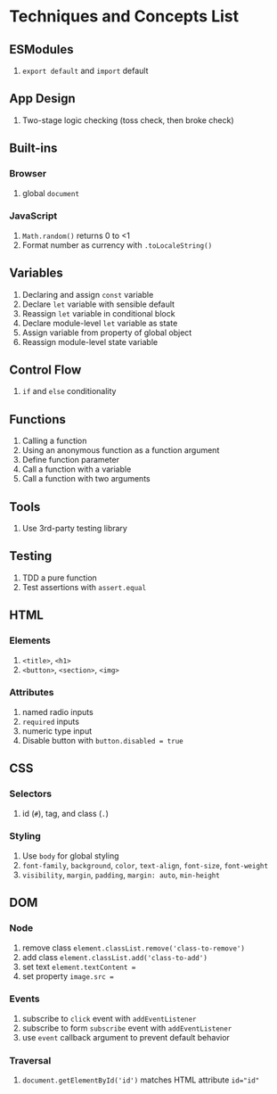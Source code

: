 Techniques and Concepts List
===


## ESModules

1. `export default` and `import` default

## App Design

1. Two-stage logic checking (toss check, then broke check)

## Built-ins

### Browser

1. global `document`

### JavaScript

1. `Math.random()` returns 0 to <1
1. Format number as currency with `.toLocaleString()`

## Variables

1. Declaring and assign `const` variable
1. Declare `let` variable with sensible default
1. Reassign `let` variable in conditional block
1. Declare module-level `let` variable as state
1. Assign variable from property of global object
1. Reassign module-level state variable

## Control Flow

1. `if` and `else` conditionality

## Functions

1. Calling a function
1. Using an anonymous function as a function argument
1. Define function parameter
1. Call a function with a variable
1. Call a function with two arguments

## Tools

1. Use 3rd-party testing library

## Testing

1. TDD a pure function
1. Test assertions with `assert.equal`

## HTML 

### Elements

1. `<title>`, `<h1>`
1. `<button>`, `<section>`, `<img>`

### Attributes

1. named radio inputs
1. `required` inputs
1. numeric type input
1. Disable button with `button.disabled = true`

## CSS 

### Selectors

1. id (`#`), tag, and class (`.`)

### Styling

1. Use `body` for global styling
1. `font-family`, `background`, `color`, `text-align`, `font-size`, `font-weight`
1. `visibility`, `margin`, `padding`, `margin: auto`, `min-height`

## DOM 

### Node

1. remove class `element.classList.remove('class-to-remove')`
1. add class `element.classList.add('class-to-add')`
1. set text `element.textContent =`
1. set property `image.src =`

### Events

1. subscribe to `click` event with `addEventListener`
1. subscribe to form `subscribe` event with `addEventListener`
1. use `event` callback argument to prevent default behavior

### Traversal
1. `document.getElementById('id')` matches HTML attribute `id="id"`





